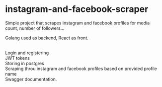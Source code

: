 # instagram-and-facebook-scraper
Simple project that scrapes instagram and facebook profiles for media count, number of followers...

Golang used as backend,
React as front.
<br/><br/>

Login and registering <br/>
JWT tokens <br/>
Storing in postgres <br/>
Scraping throu instagram and facebook profiles based on provided profile name <br/>
Swagger documentation. 
